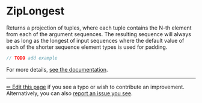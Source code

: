 # ZipLongest

Returns a projection of tuples, where each tuple contains the N-th
element from each of the argument sequences. The resulting sequence
will always be as long as the longest of input sequences where the
default value of each of the shorter sequence element types is used
for padding.

```c# --destination-file ../code/Program.cs --region statements --project ../code/TryMoreLinq.csproj
// TODO add example
```

For more details, [see the documentation][doc].

---

[&#x270F; Edit this page][edit] if you see a typo or wish to contribute an
improvement. Alternatively, you can also [report an issue you see][issue].


[edit]: https://github.com/morelinq/try/edit/master/zip-longest.md
[issue]: https://github.com/morelinq/try/issues/new?title=ZipLongest
[doc]: https://morelinq.github.io/3.1/ref/api/html/Overload_MoreLinq_MoreEnumerable_ZipLongest.htm
